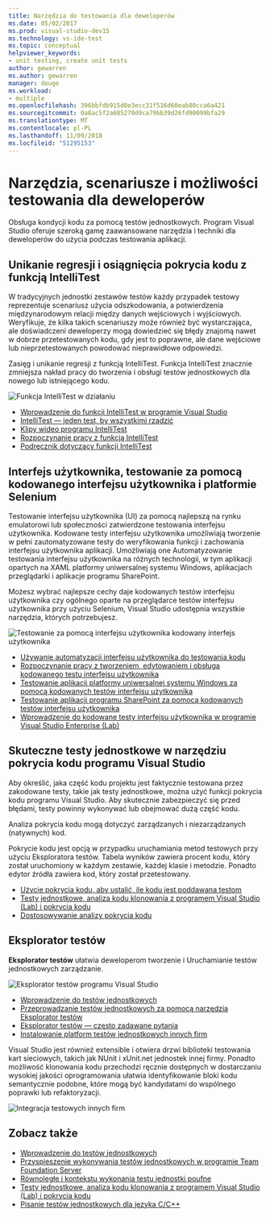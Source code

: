 ```yaml
---
title: Narzędzia do testowania dla deweloperów
ms.date: 05/02/2017
ms.prod: visual-studio-dev15
ms.technology: vs-ide-test
ms.topic: conceptual
helpviewer_keywords:
- unit testing, create unit tests
author: gewarren
ms.author: gewarren
manager: douge
ms.workload:
- multiple
ms.openlocfilehash: 396bbfdb915d0e3ecc31f516d60eab80cca6a421
ms.sourcegitcommit: 0a8ac5f2a685270d9ca79bb39d26fd90099bfa29
ms.translationtype: MT
ms.contentlocale: pl-PL
ms.lasthandoff: 11/09/2018
ms.locfileid: "51295153"
---
```

# <a name="developer-testing-tools-scenarios-and-capabilities"></a>Narzędzia, scenariusze i możliwości testowania dla deweloperów

Obsługa kondycji kodu za pomocą testów jednostkowych. Program Visual Studio oferuje szeroką gamę zaawansowane narzędzia i techniki dla deweloperów do użycia podczas testowania aplikacji.

## <a name="avoid-regressions-and-achieve-code-coverage-with-intellitest"></a>Unikanie regresji i osiągnięcia pokrycia kodu z funkcją IntelliTest

W tradycyjnych jednostki zestawów testów każdy przypadek testowy reprezentuje scenariusz użycia odszkodowania, a potwierdzenia międzynarodowym relacji między danych wejściowych i wyjściowych.  Weryfikuje, że kilka takich scenariuszy może również być wystarczająca, ale doświadczeni deweloperzy mogą dowiedzieć się błędy znajomą nawet w dobrze przetestowanych kodu, gdy jest to poprawne, ale dane wejściowe lub nieprzetestowanych powodować nieprawidłowe odpowiedzi.

Zasięg i unikanie regresji z funkcją IntelliTest. Funkcja IntelliTest znacznie zmniejsza nakład pracy do tworzenia i obsługi testów jednostkowych dla nowego lub istniejącego kodu.

![Funkcja IntelliTest w działaniu](media/devtest-intellitest.png)

* [Wprowadzenie do funkcji IntelliTest w programie Visual Studio](http://download.microsoft.com/download/6/2/B/62B60ECE-B9DC-4E8A-A97C-EA261BFB935E/Docs/Introduction%20to%20IntelliTest%20with%20Visual%20Studio%20Enterprise%202015.docx)
* [IntelliTest — jeden test, by wszystkimi rządzić](https://blogs.msdn.microsoft.com/devops/2015/07/05/intellitest-one-test-to-rule-them-all/)
* [Klipy wideo programu IntelliTest](https://channel9.msdn.com/Series/Test-Tools-in-Visual-Studio)
* [Rozpoczynanie pracy z funkcją IntelliTest](generate-unit-tests-for-your-code-with-intellitest.md)
* [Podręcznik dotyczący funkcji IntelliTest](intellitest-manual/index.md)

## <a name="user-interface-testing-with-coded-ui-and-selenium"></a>Interfejs użytkownika, testowanie za pomocą kodowanego interfejsu użytkownika i platformie Selenium

Testowanie interfejsu użytkownika (UI) za pomocą najlepszą na rynku emulatorowi lub społeczności zatwierdzone testowania interfejsu użytkownika. Kodowane testy interfejsu użytkownika umożliwiają tworzenie w pełni zautomatyzowane testy do weryfikowania funkcji i zachowania interfejsu użytkownika aplikacji. Umożliwiają one Automatyzowanie testowania interfejsu użytkownika na różnych technologii, w tym aplikacji opartych na XAML platformy uniwersalnej systemu Windows, aplikacjach przeglądarki i aplikacje programu SharePoint.

Możesz wybrać najlepsze cechy daje kodowanych testów interfejsu użytkownika czy ogólnego oparte na przeglądarce testów interfejsu użytkownika przy użyciu Selenium, Visual Studio udostępnia wszystkie narzędzia, których potrzebujesz.

![Testowanie za pomocą interfejsu użytkownika kodowany interfejs użytkownika](media/devtest-codeduitest.png)

* [Używanie automatyzacji interfejsu użytkownika do testowania kodu](use-ui-automation-to-test-your-code.md)
* [Rozpoczynanie pracy z tworzeniem, edytowaniem i obsługa kodowanego testu interfejsu użytkownika](walkthrough-creating-editing-and-maintaining-a-coded-ui-test.md)
* [Testowanie aplikacji platformy uniwersalnej systemu Windows za pomocą kodowanych testów interfejsu użytkownika](test-uwp-app-with-coded-ui-test.md)
* [Testowanie aplikacji programu SharePoint za pomocą kodowanych testów interfejsu użytkownika](testing-sharepoint-2010-applications-with-coded-ui-tests.md)
* [Wprowadzenie do kodowane testy interfejsu użytkownika w programie Visual Studio Enterprise (Lab)](http://download.microsoft.com/download/6/2/B/62B60ECE-B9DC-4E8A-A97C-EA261BFB935E/Docs/Introduction%20to%20Coded%20UI%20Tests%20with%20Visual%20Studio%20Enterprise%202015.docx)

## <a name="effective-unit-testing-with-visual-studio-code-coverage"></a>Skuteczne testy jednostkowe w narzędziu pokrycia kodu programu Visual Studio

Aby określić, jaka część kodu projektu jest faktycznie testowana przez zakodowane testy, takie jak testy jednostkowe, można użyć funkcji pokrycia kodu programu Visual Studio. Aby skutecznie zabezpieczyć się przed błędami, testy powinny wykonywać lub obejmować dużą część kodu.

Analiza pokrycia kodu mogą dotyczyć zarządzanych i niezarządzanych (natywnych) kod.

Pokrycie kodu jest opcją w przypadku uruchamiania metod testowych przy użyciu Eksploratora testów. Tabela wyników zawiera procent kodu, który został uruchomiony w każdym zestawie, każdej klasie i metodzie. Ponadto edytor źródła zawiera kod, który został przetestowany.

* [Użycie pokrycia kodu, aby ustalić, ile kodu jest poddawana testom](using-code-coverage-to-determine-how-much-code-is-being-tested.md)
* [Testy jednostkowe, analiza kodu klonowania z programem Visual Studio (Lab) i pokrycia kodu](http://download.microsoft.com/download/6/2/B/62B60ECE-B9DC-4E8A-A97C-EA261BFB935E/Docs/Unit%20Testing,%20Code%20Coverage%20and%20Code%20Clone%20Analysis%20with%20Visual%20Studio%202015.docx)
* [Dostosowywanie analizy pokrycia kodu](customizing-code-coverage-analysis.md)

## <a name="test-explorer"></a>Eksplorator testów

**Eksplorator testów** ułatwia deweloperom tworzenie i Uruchamianie testów jednostkowych zarządzanie.

![Eksplorator testów programu Visual Studio](media/devtest-testexplorer.png)

* [Wprowadzenie do testów jednostkowych](unit-test-your-code.md)
* [Przeprowadzanie testów jednostkowych za pomocą narzędzia Eksplorator testów](run-unit-tests-with-test-explorer.md)
* [Eksplorator testów — często zadawane pytania](test-explorer-faq.md)
* [Instalowanie platform testów jednostkowych innych firm](install-third-party-unit-test-frameworks.md)

Visual Studio jest również extensible i otwiera drzwi biblioteki testowania kart sieciowych, takich jak NUnit i xUnit.net jednostek innej firmy. Ponadto możliwość klonowania kodu przechodzi ręcznie dostępnych w dostarczaniu wysokiej jakości oprogramowania ułatwia identyfikowanie bloki kodu semantycznie podobne, które mogą być kandydatami do wspólnego poprawki lub refaktoryzacji.

![Integracja testowych innych firm](media/devtest-thirdparty.png)

## <a name="see-also"></a>Zobacz także

* [Wprowadzenie do testów jednostkowych](getting-started-with-unit-testing.md)
* [Przyspieszenie wykonywania testów jednostkowych w programie Team Foundation Server](https://blogs.msdn.microsoft.com/devops/2015/07/30/speeding-up-unit-test-execution-in-tfs/)
* [Równoległe i kontekstu wykonania testu jednostki poufne](https://blogs.msdn.microsoft.com/devops/2016/02/08/parallel-and-context-sensitive-test-execution-with-visual-studio-2015-update-1/)
* [Testy jednostkowe, analiza kodu klonowania z programem Visual Studio (Lab) i pokrycia kodu](http://download.microsoft.com/download/6/2/B/62B60ECE-B9DC-4E8A-A97C-EA261BFB935E/Docs/Unit%20Testing,%20Code%20Coverage%20and%20Code%20Clone%20Analysis%20with%20Visual%20Studio%202015.docx)
* [Pisanie testów jednostkowych dla języka C/C++](writing-unit-tests-for-c-cpp.md)
